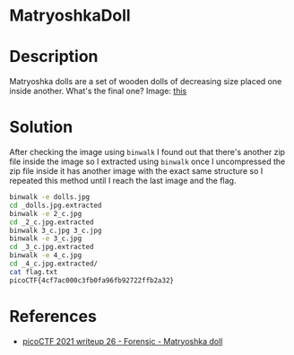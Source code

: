 # MatryoshkaDoll

# Description
Matryoshka dolls are a set of wooden dolls of decreasing size placed one inside another. What's the final one? Image: [this](https://mercury.picoctf.net/static/2978e1270538613cd8181c7b0dabe9bd/dolls.jpg)
# Solution
After checking the image using ```binwalk``` I found out that there's another zip file inside the image so I extracted using ```binwalk``` once I uncompressed the zip file inside it has another image with the exact same structure so I repeated this method until I reach the last image and the flag.

``` bash
binwalk -e dolls.jpg 
cd _dolls.jpg.extracted
binwalk -e 2_c.jpg
cd _2_c.jpg.extracted
binwalk 3_c.jpg 3_c.jpg
binwalk -e 3_c.jpg
cd _3_c.jpg.extracted
binwalk -e 4_c.jpg 
cd _4_c.jpg.extracted/
cat flag.txt
picoCTF{4cf7ac000c3fb0fa96fb92722ffb2a32} 
```
# References
- [picoCTF 2021 writeup 26 - Forensic - Matryoshka doll](https://www.youtube.com/watch?v=NkbtA7x5aVI&list=PLDo9DMLZyP6kTZ8Td37-LdbAx4-yNfHBl&index=26)
